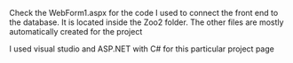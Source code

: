 Check the WebForm1.aspx for the code I used to connect the front end to the database. It is located inside the Zoo2 folder. The other files are mostly automatically created for the project

I used visual studio and ASP.NET with C# for this particular project page
